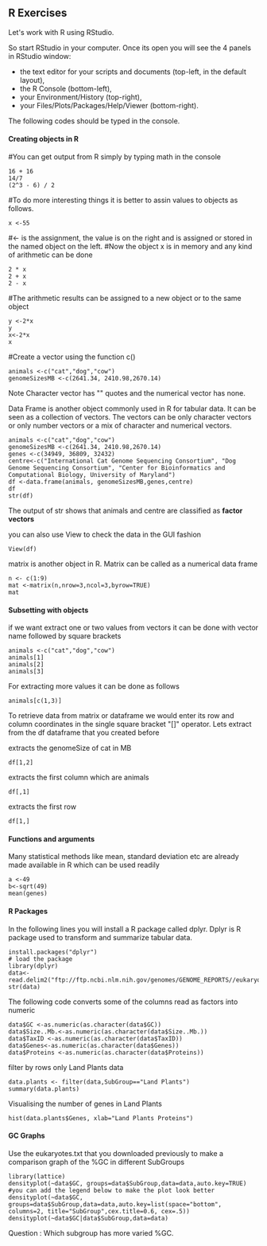## R Exercises 

Let's work with R using RStudio. 

So start RStudio in your computer. Once its open you will see the 4 panels in RStudio window: 
* the text editor for your scripts and documents (top-left, in the default layout), 
* the R Console (bottom-left), 
* your Environment/History (top-right),  
* your Files/Plots/Packages/Help/Viewer (bottom-right). 

The following codes should be typed in the console. 

#### Creating objects in R 
#You can get output from R simply by typing math in the console 
```
16 + 16 
14/7
(2^3 - 6) / 2
```
#To do more interesting things it is better to assin values to objects as follows. 

```
x <-55
```
#<- is the assignment, the value is on the right and is assigned or stored in the named object on the left. 
#Now the object x is in memory and any kind of arithmetic can be done 
```
2 * x 
2 + x 
2 - x 
```
#The arithmetic results can be assigned to a new object or to the same object 
```
y <-2*x 
y 
x<-2*x 
x 
```
#Create a vector using the function c()
```
animals <-c("cat","dog","cow")
genomeSizesMB <-c(2641.34, 2410.98,2670.14)
```
Note Character vector has "" quotes and the numerical vector has none. 

Data Frame is another object commonly used in R for tabular data. It can be seen as a collection of vectors. The vectors can be only character vectors or only number vectors or a mix of character and numerical vectors. 
```
animals <-c("cat","dog","cow")
genomeSizesMB <-c(2641.34, 2410.98,2670.14)
genes <-c(34949, 36809, 32432)
centre<-c("International Cat Genome Sequencing Consortium", "Dog Genome Sequencing Consortium", "Center for Bioinformatics and Computational Biology, University of Maryland") 
df <-data.frame(animals, genomeSizesMB,genes,centre)
df
str(df) 
```
The output of str shows that animals and centre are classified as **factor vectors** 

you can also use View to check the data in the GUI fashion

```
View(df)
```
matrix is another object in R. Matrix can be called as a numerical data frame 
```
n <- c(1:9)
mat <-matrix(n,nrow=3,ncol=3,byrow=TRUE)
mat
```
#### Subsetting with objects 
if we want extract one or two values from vectors it can be done with vector name followed by square brackets 

```
animals <-c("cat","dog","cow")
animals[1]
animals[2]
animals[3]
````
For extracting more values it can be done as follows 
```
animals[c(1,3)]
```
To retrieve data from matrix or dataframe we would enter its row and column coordinates in the single square bracket "[]" operator. Lets extract from the df dataframe that you created before 

extracts the genomeSize of cat in MB
```
df[1,2] 
```
extracts the first column which are animals
```
df[,1] 
```
extracts the first row
```
df[1,] 
```

#### Functions and arguments 
Many statistical methods like mean, standard deviation etc are already made available in R which can be used readily 

```
a <-49 
b<-sqrt(49)
mean(genes)
```
#### R Packages 
In the following lines you will install a R package called dplyr. Dplyr is R package used to transform and summarize tabular data. 

```
install.packages("dplyr")
# load the package
library(dplyr)
data<-read.delim2("ftp://ftp.ncbi.nlm.nih.gov/genomes/GENOME_REPORTS//eukaryotes.txt",sep="\t",header=T)
str(data)
```

The following code converts some of the columns read as factors into numeric 
```
data$GC <-as.numeric(as.character(data$GC))
data$Size..Mb.<-as.numeric(as.character(data$Size..Mb.))
data$TaxID <-as.numeric(as.character(data$TaxID))
data$Genes<-as.numeric(as.character(data$Genes))
data$Proteins <-as.numeric(as.character(data$Proteins))
```
filter by rows only Land Plants data 
```
data.plants <- filter(data,SubGroup=="Land Plants")
summary(data.plants) 
```

Visualising the number of genes in Land Plants 
```
hist(data.plants$Genes, xlab="Land Plants Proteins") 
```
#### GC Graphs 
Use the eukaryotes.txt that you downloaded previously to make a comparison graph of the %GC in different SubGroups
```
library(lattice)
densityplot(~data$GC, groups=data$SubGroup,data=data,auto.key=TRUE)
#you can add the legend below to make the plot look better 
densityplot(~data$GC, groups=data$SubGroup,data=data,auto.key=list(space="bottom", columns=2, title="SubGroup",cex.title=0.6, cex=.5))
densityplot(~data$GC|data$SubGroup,data=data)
```
Question : Which subgroup has more varied %GC. 






